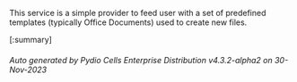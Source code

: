 






This service is a simple provider to feed user with a set of predefined templates (typically Office Documents) used to create new files.

[:summary]

###### Auto generated by Pydio Cells Enterprise Distribution v4.3.2-alpha2 on 30-Nov-2023
